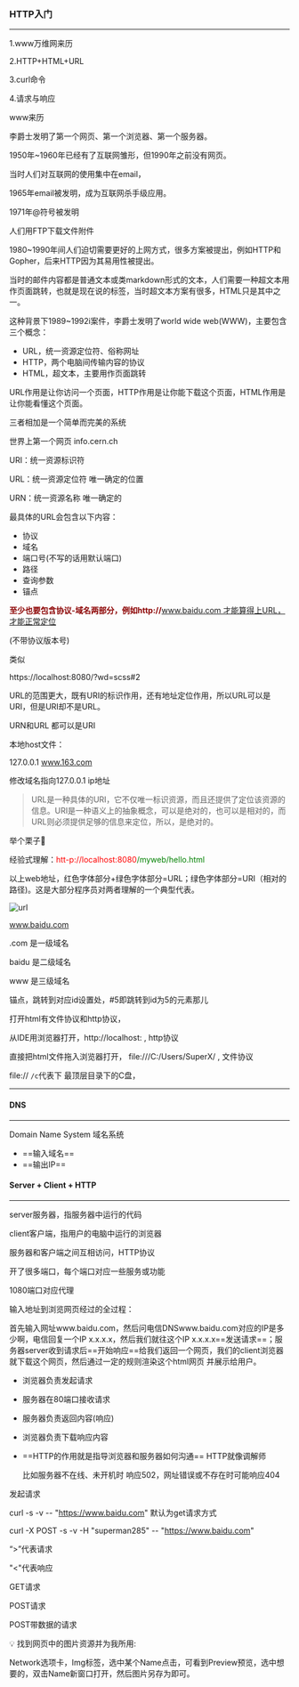 ### HTTP入门

***

1.www万维网来历

2.HTTP+HTML+URL

3.curl命令

4.请求与响应



www来历

李爵士发明了第一个网页、第一个浏览器、第一个服务器。



1950年~1960年已经有了互联网雏形，但1990年之前没有网页。

当时人们对互联网的使用集中在email，

1965年email被发明，成为互联网杀手级应用。

1971年@符号被发明

人们用FTP下载文件附件

1980~1990年间人们迫切需要更好的上网方式，很多方案被提出，例如HTTP和Gopher，后来HTTP因为其易用性被提出。

当时的邮件内容都是普通文本或类markdown形式的文本，人们需要一种超文本用作页面跳转，也就是现在说的<a>标签，当时超文本方案有很多，HTML只是其中之一。



这种背景下1989~1992i案件，李爵士发明了world wide web(WWW)，主要包含三个概念：

- URL，统一资源定位符、俗称网址
- HTTP，两个电脑间传输内容的协议
- HTML，超文本，主要用作页面跳转

URL作用是让你访问一个页面，HTTP作用是让你能下载这个页面，HTML作用是让你能看懂这个页面。

三者相加是一个简单而完美的系统

世界上第一个网页 info.cern.ch



URI：统一资源标识符

URL：统一资源定位符    唯一确定的位置

URN：统一资源名称	唯一确定的



最具体的URL会包含以下内容：

- 协议
- 域名
- 端口号(不写的话用默认端口)
- 路径
- 查询参数
- 锚点

<span style="color:darkred;font-weight:700" >至少也要包含协议-域名两部分，例如http://www.baidu.com 才能算得上URL，才能正常定位</span>

(不带协议版本号)

类似

https://localhost:8080/?wd=scss#2



URL的范围更大，既有URI的标识作用，还有地址定位作用，所以URL可以是URI，但是URI却不是URL。

URN和URL 都可以是URI



本地host文件：

127.0.0.1	www.163.com

修改域名指向127.0.0.1 ip地址



> URL是一种具体的URI，它不仅唯一标识资源，而且还提供了定位该资源的信息。URI是一种语义上的抽象概念，可以是绝对的，也可以是相对的，而URL则必须提供足够的信息来定位，所以，是绝对的。



举个栗子🌰

经验式理解：<span style="color:red;">htt-p://localhost:8080</span><span style="color:green">/myweb/hello.html</span>

以上web地址，红色字体部分+绿色字体部分=URL；绿色字体部分=URI（相对的路径)。这是大部分程序员对两者理解的一个典型代表。



![url](C:\Users\SuperX\Pictures\url.png)



www.baidu.com

.com 是一级域名

baidu 是二级域名

www 是三级域名

锚点，跳转到对应id设置处，#5即跳转到id为5的元素那儿



打开html有文件协议和http协议，

从IDE用浏览器打开，http://localhost: , http协议

直接把html文件拖入浏览器打开， file:///C:/Users/SuperX/ , 文件协议

file://  `/c`代表下 最顶层目录下的C盘，



***





#### DNS

***

Domain Name System	域名系统

- ==输入域名==
- ==输出IP==





#### Server + Client + HTTP

***

server服务器，指服务器中运行的代码

client客户端，指用户的电脑中运行的浏览器

服务器和客户端之间互相访问，HTTP协议



开了很多端口，每个端口对应一些服务或功能

1080端口对应代理



输入地址到浏览网页经过的全过程：

首先输入网址www.baidu.com，然后问电信DNSwww.baidu.com对应的IP是多少啊，电信回复一个IP x.x.x.x，然后我们就往这个IP x.x.x.x==发送请求==；服务器server收到请求后==开始响应==给我们返回一个网页，我们的client浏览器就下载这个网页，然后通过一定的规则渲染这个html网页 并展示给用户。

- 浏览器负责发起请求

- 服务器在80端口接收请求

- 服务器负责返回内容(响应)

- 浏览器负责下载响应内容

- ==HTTP的作用就是指导浏览器和服务器如何沟通== HTTP就像调解师

  比如服务器不在线、未开机时 响应502，网址错误或不存在时可能响应404



发起请求

curl -s -v -- "https://www.baidu.com"	默认为get请求方式

curl -X POST -s -v -H "superman285" -- "https://www.baidu.com"

“>”代表请求

"<"代表响应



GET请求

POST请求

POST带数据的请求



💡 找到网页中的图片资源并为我所用:

   Network选项卡，Img标签，选中某个Name点击，可看到Preview预览，选中想要的，双击Name新窗口打开，然后图片另存为即可。